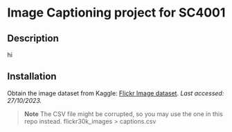 # Image Captioning project for SC4001

## Description
hi

## Installation
Obtain the image dataset from Kaggle: [Flickr Image dataset](https://www.kaggle.com/datasets/hsankesara/flickr-image-dataset/data). _Last accessed: 27/10/2023._
   
> **Note**
> The CSV file might be corrupted, so you may use the one in this repo instead. flickr30k_images > captions.csv
